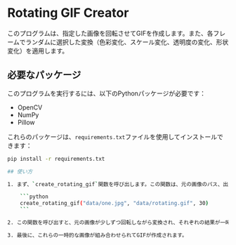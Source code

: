 # Rotating GIF Creator

このプログラムは、指定した画像を回転させてGIFを作成します。また、各フレームでランダムに選択した変換（色彩変化、スケール変化、透明度の変化、形状変化）を適用します。

## 必要なパッケージ

このプログラムを実行するには、以下のPythonパッケージが必要です：

- OpenCV
- NumPy
- Pillow

これらのパッケージは、`requirements.txt`ファイルを使用してインストールできます：

```bash
pip install -r requirements.txt

## 使い方

1. まず、`create_rotating_gif`関数を呼び出します。この関数は、元の画像のパス、出力GIFのパス、およびGIFに含めるフレーム数を引数に取ります。

    ```python
    create_rotating_gif("data/one.jpg", "data/rotating.gif", 30)
    ```

2. この関数を呼び出すと、元の画像が少しずつ回転しながら変換され、それぞれの結果が一時的な画像として保存されます。

3. 最後に、これらの一時的な画像が組み合わせられてGIFが作成されます。
